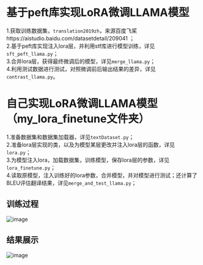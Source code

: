 # 基于peft库实现LoRA微调LLAMA模型
1.获取训练数据集，`translation2019zh`，来源百度飞桨https://aistudio.baidu.com/datasetdetail/209041 ；<br>
2.基于peft库实现注入lora层，并利用stf库进行模型训练，详见`sft_peft_llama.py`；<br>
3.合并lora层，获得最终微调后的模型，详见`merge_llama.py`；<br>
4.利用测试数据进行测试，对照微调前后输出结果的差异，详见`contrast_llama.py`。<br>

# 自己实现LoRA微调LLAMA模型（my_lora_finetune文件夹）
1.准备数据集和数据集加载器，详见`textDataset.py`；<br>
2.准备lora层实现的类，以及为模型某层更改并注入lora层的函数，详见`lora.py`；<br>
3.为模型注入lora，加载数据集，训练模型，保存lora层的参数，详见`lora_finetune.py`；<br>
4.读取原模型，注入训练好的lora参数，合并模型，并对模型进行测试；还计算了BLEU评估翻译结果，详见`merge_and_test_llama.py`；<br>

## 训练过程
![image](https://github.com/user-attachments/assets/941a5ad8-3384-495a-8ec6-951eadc03304)
## 结果展示
![image](https://github.com/user-attachments/assets/ab411cc4-c6f5-472a-b765-7618d190db3a)
